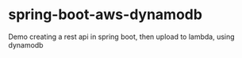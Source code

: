 # spring-boot-aws-dynamodb

Demo creating a rest api in spring boot, then upload to lambda, using dynamodb